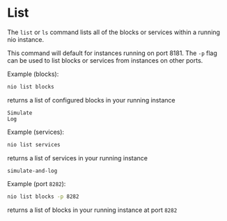 # List

The `list` or `ls` command lists all of the blocks or services within a running nio instance.

This command will default for instances running on port 8181. The `-p` flag can be used to list blocks or services from instances on other ports.

Example (blocks):
```bash
nio list blocks
```
returns a list of configured blocks in your running instance
```
Simulate
Log
```

Example (services):
```bash
nio list services
```
returns a list of services in your running instance
```
simulate-and-log
```

Example (port `8282`):
```bash
nio list blocks -p 8282
```
returns a list of blocks in your running instance at port `8282`
